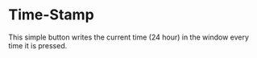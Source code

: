 # Time-Stamp
This simple button writes the current time (24 hour) in the window every time it is pressed.
